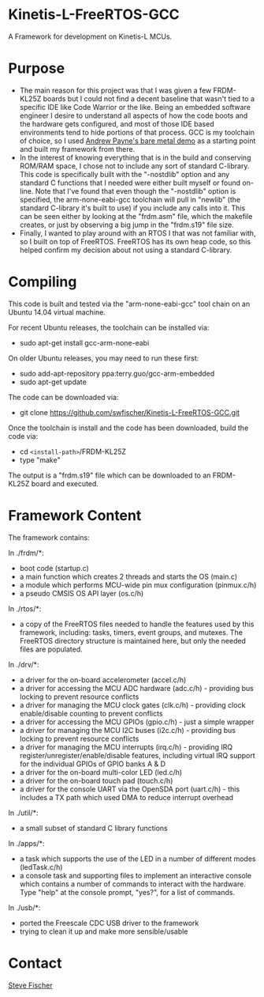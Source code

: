 # Kinetis-L-FreeRTOS-GCC

A Framework for development on Kinetis-L MCUs.

# Purpose

* The main reason for this project was that I was given a few FRDM-KL25Z boards but I could not find a decent baseline that wasn't tied to a specific IDE like Code Warrior or the like.  Being an embedded software engineer I desire to understand all aspects of how the code boots and the hardware gets configured, and most of those IDE based environments tend to hide portions of that process.  GCC is my toolchain of choice, so I used [Andrew Payne's bare metal demo](http://github.com/payne92/bare-metal-arm) as a starting point and built my framework from there.
* In the interest of knowing everything that is in the build and conserving ROM/RAM space, I chose not to include any sort of standard C-library.  This code is specifically built with the "-nostdlib" option and any standard C functions that I needed were either built myself or found on-line.  Note that I've found that even though the "-nostdlib" option is specified, the arm-none-eabi-gcc toolchain will pull in "newlib" (the standard C-library it's built to use) if you include any calls into it.  This can be seen either by looking at the "frdm.asm" file, which the makefile creates, or just by observing a big jump in the "frdm.s19" file size.
* Finally, I wanted to play around with an RTOS I that was not familiar with, so I built on top of FreeRTOS.  FreeRTOS has its own heap code, so this helped confirm my decision about not using a standard C-library.

# Compiling

This code is built and tested via the "arm-none-eabi-gcc" tool chain on an Ubuntu 14.04 virtual machine.

For recent Ubuntu releases, the toolchain can be installed via:

* sudo apt-get install gcc-arm-none-eabi

On older Ubuntu releases, you may need to run these first:

* sudo add-apt-repository ppa:terry.guo/gcc-arm-embedded
* sudo apt-get update

The code can be downloaded via:

* git clone https://github.com/swfischer/Kinetis-L-FreeRTOS-GCC.git

Once the toolchain is install and the code has been downloaded, build the code via:

* cd `<install-path>`/FRDM-KL25Z
* type "make"

The output is a "frdm.s19" file which can be downloaded to an FRDM-KL25Z board and executed.

# Framework Content

The framework contains:

In ./frdm/*:

* boot code (startup.c)
* a main function which creates 2 threads and starts the OS (main.c)
* a module which performs MCU-wide pin mux configuration (pinmux.c/h)
* a pseudo CMSIS OS API layer (os.c/h)

In ./rtos/*:

* a copy of the FreeRTOS files needed to handle the features used by this framework, including: tasks, timers, event groups, and mutexes.  The FreeRTOS directory structure is maintained here, but only the needed files are populated.

In ./drv/*:

* a driver for the on-board accelerometer (accel.c/h)
* a driver for accessing the MCU ADC hardware (adc.c/h) - providing bus locking to prevent resource conflicts
* a driver for managing the MCU clock gates (clk.c/h) - providing clock enable/disable counting to prevent conflicts
* a driver for accessing the MCU GPIOs (gpio.c/h) - just a simple wrapper
* a driver for managing the MCU I2C buses (i2c.c/h) - providing bus locking to prevent resource conflicts
* a driver for managing the MCU interrupts (irq.c/h) - providing IRQ register/unregister/enable/disable features, including virtual IRQ support for the individual GPIOs of GPIO banks A & D
* a driver for the on-board multi-color LED (led.c/h)
* a driver for the on-board touch pad (touch.c/h)
* a driver for the console UART via the OpenSDA port (uart.c/h) - this includes a TX path which used DMA to reduce interrupt overhead

In ./util/*:

* a small subset of standard C library functions

In ./apps/*:

* a task which supports the use of the LED in a number of different modes (ledTask.c/h)
* a console task and supporting files to implement an interactive console which contains a number of commands to interact with the hardware.  Type "help" at the console prompt, "yes?", for a list of commands.

In ./usb/*:

* ported the Freescale CDC USB driver to the framework
* trying to clean it up and make more sensible/usable

# Contact

[Steve Fischer](mailto:steve2641@gmail.com)

